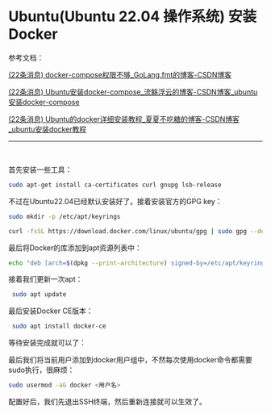 # Ubuntu(Ubuntu 22.04 操作系统) 安装 Docker

参考文档：

[(22条消息) docker-compose权限不够_GoLang.fmt的博客-CSDN博客](https://blog.csdn.net/qq_39162487/article/details/120597117)

[(22条消息) Ubuntu安装docker-compose_流觞浮云的博客-CSDN博客_ubuntu安装docker-compose](https://blog.csdn.net/u012590718/article/details/125702606)

[(22条消息) Ubuntu的docker详细安装教程_夏夏不吃糖的博客-CSDN博客_ubuntu安装docker教程](https://blog.csdn.net/weixin_50999155/article/details/119581698?ops_request_misc=%7B%22request%5Fid%22%3A%22167305883316800222859082%22%2C%22scm%22%3A%2220140713.130102334..%22%7D&request_id=167305883316800222859082&biz_id=0&utm_medium=distribute.pc_search_result.none-task-blog-2~all~top_positive~default-1-119581698-null-null.142%5Ev70%5Econtrol,201%5Ev4%5Eadd_ask&utm_term=ubuntu%E5%AE%89%E8%A3%85docker&spm=1018.2226.3001.4187)

---

‍

首先安装一些工具：

```sh
sudo apt-get install ca-certificates curl gnupg lsb-release
```

不过在Ubuntu22.04已经默认安装好了。接着安装官方的GPG key：

```sh
sudo mkdir -p /etc/apt/keyrings

curl -fsSL https://download.docker.com/linux/ubuntu/gpg | sudo gpg --dearmor -o /etc/apt/keyrings/docker.gpg
```

最后将Docker的库添加到apt资源列表中：

```sh
echo "deb [arch=$(dpkg --print-architecture) signed-by=/etc/apt/keyrings/docker.gpg] https://download.docker.com/linux/ubuntu $(lsb_release -cs) stable" | sudo tee /etc/apt/sources.list.d/docker.list > /dev/null
```

接着我们更新一次apt：

```sh
 sudo apt update
```

最后安装Docker CE版本：

```sh
 sudo apt install docker-ce
```

等待安装完成就可以了：

最后我们将当前用户添加到docker用户组中，不然每次使用docker命令都需要sudo执行，很麻烦：

```sh
sudo usermod -aG docker <用户名>
```

配置好后，我们先退出SSH终端，然后重新连接就可以生效了。

‍
